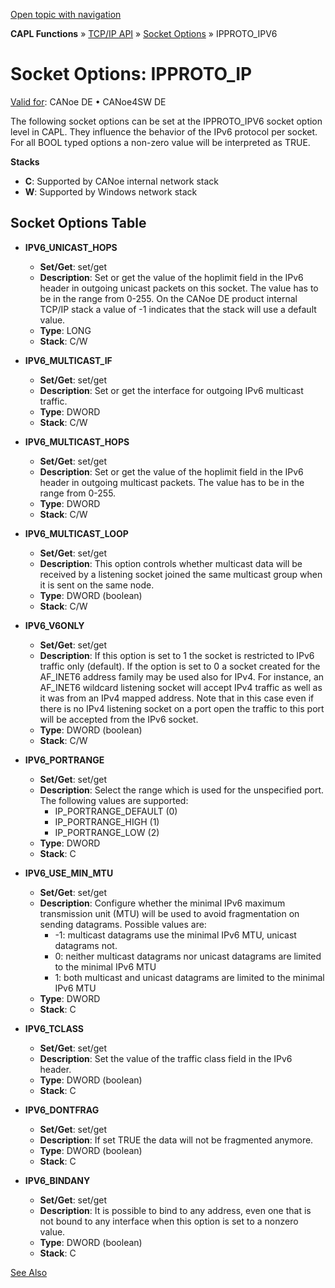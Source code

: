 [Open topic with navigation](../../../../CANoeDEFamily.htm#Topics/CAPLFunctions/TCPIPAPI/CAPLfunctionsTCPIPSocketOptionsIPPROTO_IPV6.md)

**CAPL Functions** » [TCP/IP API](CAPLfunctionsTCPIPOverview.md) » [Socket Options](CAPLfunctionsTCPIPSocketOptions.md) » IPPROTO_IPV6

# Socket Options: IPPROTO_IP

[Valid for](../../Shared/FeatureAvailability.md): CANoe DE • CANoe4SW DE

The following socket options can be set at the IPPROTO_IPV6 socket option level in CAPL. They influence the behavior of the IPv6 protocol per socket. For all BOOL typed options a non-zero value will be interpreted as TRUE.

**Stacks**

- **C**: Supported by CANoe internal network stack
- **W**: Supported by Windows network stack

## Socket Options Table

- **IPV6_UNICAST_HOPS**
  - **Set/Get**: set/get
  - **Description**: Set or get the value of the hoplimit field in the IPv6 header in outgoing unicast packets on this socket. The value has to be in the range from 0-255. On the CANoe DE product internal TCP/IP stack a value of -1 indicates that the stack will use a default value.
  - **Type**: LONG
  - **Stack**: C/W

- **IPV6_MULTICAST_IF**
  - **Set/Get**: set/get
  - **Description**: Set or get the interface for outgoing IPv6 multicast traffic.
  - **Type**: DWORD
  - **Stack**: C/W

- **IPV6_MULTICAST_HOPS**
  - **Set/Get**: set/get
  - **Description**: Set or get the value of the hoplimit field in the IPv6 header in outgoing multicast packets. The value has to be in the range from 0-255.
  - **Type**: DWORD
  - **Stack**: C/W

- **IPV6_MULTICAST_LOOP**
  - **Set/Get**: set/get
  - **Description**: This option controls whether multicast data will be received by a listening socket joined the same multicast group when it is sent on the same node.
  - **Type**: DWORD (boolean)
  - **Stack**: C/W

- **IPV6_V6ONLY**
  - **Set/Get**: set/get
  - **Description**: If this option is set to 1 the socket is restricted to IPv6 traffic only (default). If the option is set to 0 a socket created for the AF_INET6 address family may be used also for IPv4. For instance, an AF_INET6 wildcard listening socket will accept IPv4 traffic as well as it was from an IPv4 mapped address. Note that in this case even if there is no IPv4 listening socket on a port open the traffic to this port will be accepted from the IPv6 socket.
  - **Type**: DWORD (boolean)
  - **Stack**: C/W

- **IPV6_PORTRANGE**
  - **Set/Get**: set/get
  - **Description**: Select the range which is used for the unspecified port. The following values are supported:
    - IP_PORTRANGE_DEFAULT (0)
    - IP_PORTRANGE_HIGH (1)
    - IP_PORTRANGE_LOW (2)
  - **Type**: DWORD
  - **Stack**: C

- **IPV6_USE_MIN_MTU**
  - **Set/Get**: set/get
  - **Description**: Configure whether the minimal IPv6 maximum transmission unit (MTU) will be used to avoid fragmentation on sending datagrams. Possible values are:
    - -1: multicast datagrams use the minimal IPv6 MTU, unicast datagrams not.
    - 0: neither multicast datagrams nor unicast datagrams are limited to the minimal IPv6 MTU
    - 1: both multicast and unicast datagrams are limited to the minimal IPv6 MTU
  - **Type**: DWORD
  - **Stack**: C

- **IPV6_TCLASS**
  - **Set/Get**: set/get
  - **Description**: Set the value of the traffic class field in the IPv6 header.
  - **Type**: DWORD (boolean)
  - **Stack**: C

- **IPV6_DONTFRAG**
  - **Set/Get**: set/get
  - **Description**: If set TRUE the data will not be fragmented anymore.
  - **Type**: DWORD (boolean)
  - **Stack**: C

- **IPV6_BINDANY**
  - **Set/Get**: set/get
  - **Description**: It is possible to bind to any address, even one that is not bound to any interface when this option is set to a nonzero value.
  - **Type**: DWORD (boolean)
  - **Stack**: C

[See Also](javascript:void(0);)
